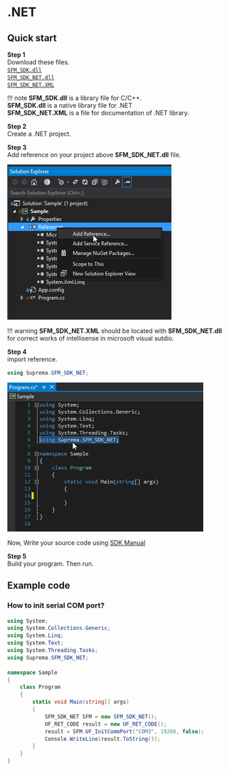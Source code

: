 # .NET

## Quick start

**Step 1**  
Download these files.  
[`SFM_SDK.dll`]()  
[`SFM_SDK_NET.dll`]()  
[`SFM_SDK_NET.XML`]()  

!!! note
    **SFM_SDK.dll** is a library file for C/C++.  
    **SFM_SDK.dll** is a native library file for .NET  
    **SFM_SDK_NET.XML** is a file for documentation of .NET library.  

**Step 2**  
Create a .NET project.

**Step 3**  
Add reference on your project above **SFM_SDK_NET.dll** file.

![](/images/sdk/NET/add_reference.png)

!!! warning
    **SFM_SDK_NET.XML** should be located with **SFM_SDK_NET.dll** for correct works of intellisense in microsoft visual sutdio.

**Step 4**  
import reference.  

```csharp
using Suprema.SFM_SDK_NET;
```

![](/images/sdk/NET/import_reference.png)

Now, Write your source code using [SDK Manual](../documents/Introduction/)

**Step 5**  
Build your program. Then run.


## Example code

### How to init serial COM port?
```csharp
using System;
using System.Collections.Generic;
using System.Linq;
using System.Text;
using System.Threading.Tasks;
using Suprema.SFM_SDK_NET;

namespace Sample
{
    class Program
    {
        static void Main(string[] args)
        {
            SFM_SDK_NET SFM = new SFM_SDK_NET();
            UF_RET_CODE result = new UF_RET_CODE();
            result = SFM.UF_InitCommPort("COM3", 19200, false);
            Console.WriteLine(result.ToString());
        }
    }
}

```
